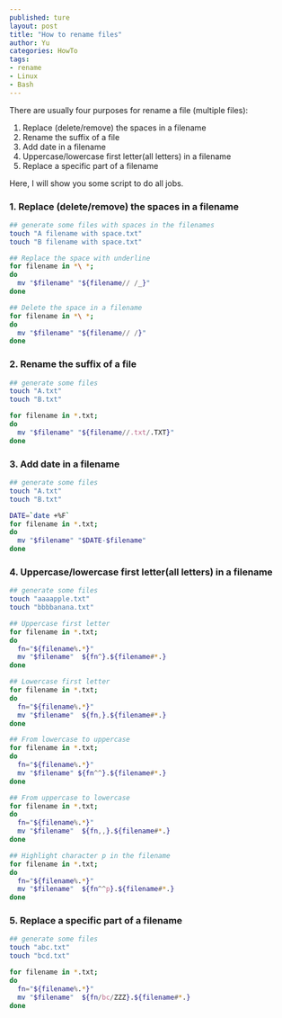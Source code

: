 ```yaml
---
published: ture
layout: post
title: "How to rename files"
author: Yu
categories: HowTo
tags:
- rename
- Linux
- Bash
---
```


There are usually four purposes for rename a file (multiple files):

1. Replace (delete/remove) the spaces in a filename
2. Rename the suffix of a file
3. Add date in a filename
4. Uppercase/lowercase first letter(all letters) in a filename
5. Replace a specific part of a filename


Here, I will show you some script to do all jobs.

### 1. Replace (delete/remove) the spaces in a filename

```bash
## generate some files with spaces in the filenames
touch "A filename with space.txt"
touch "B filename with space.txt"

## Replace the space with underline
for filename in *\ *; 
do
  mv "$filename" "${filename// /_}"
done

## Delete the space in a filename
for filename in *\ *; 
do
  mv "$filename" "${filename// /}"
done
```

### 2. Rename the suffix of a file

```bash
## generate some files
touch "A.txt"
touch "B.txt"

for filename in *.txt;
do
  mv "$filename" "${filename//.txt/.TXT}"
done
```

### 3. Add date in a filename

```bash
## generate some files
touch "A.txt"
touch "B.txt"

DATE=`date +%F` 
for filename in *.txt;
do 
  mv "$filename" "$DATE-$filename"
done
```


### 4. Uppercase/lowercase first letter(all letters) in a filename

```bash
## generate some files
touch "aaaapple.txt"
touch "bbbbanana.txt"

## Uppercase first letter
for filename in *.txt;
do 
  fn="${filename%.*}"
  mv "$filename"  ${fn^}.${filename#*.}
done

## Lowercase first letter
for filename in *.txt;
do 
  fn="${filename%.*}"
  mv "$filename"  ${fn,}.${filename#*.}
done

## From lowercase to uppercase
for filename in *.txt;
do 
  fn="${filename%.*}"
  mv "$filename" ${fn^^}.${filename#*.}
done

## From uppercase to lowercase
for filename in *.txt;
do 
  fn="${filename%.*}"
  mv "$filename"  ${fn,,}.${filename#*.}
done

## Highlight character p in the filename
for filename in *.txt;
do 
  fn="${filename%.*}"
  mv "$filename"  ${fn^^p}.${filename#*.}
done
```

### 5. Replace a specific part of a filename

```bash
## generate some files
touch "abc.txt"
touch "bcd.txt"

for filename in *.txt;
do 
  fn="${filename%.*}"
  mv "$filename"  ${fn/bc/ZZZ}.${filename#*.}
done
```

